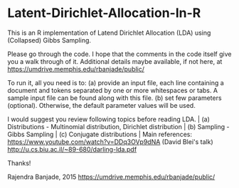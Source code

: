 # Latent-Dirichlet-Allocation-In-R
 This is an R implementation of 
 Latend Dirichlet Allocation (LDA) using (Collapsed) Gibbs Sampling.

Please go through the code. I hope that the comments in the code itself give you a walk through of it.
Additional details maybe available, if not here, at https://umdrive.memphis.edu/rbanjade/public/

To run it, all you need is to: 
    (a) provide an input file, each line containing a document and tokens separated by one or more whitespaces or tabs. 
        A sample input file can be found along with this file.
    (b) set few parameters (optional). Otherwise, the default parameter values will be used. 

 I would suggest you review following topics before reading LDA.
|  (a) Distributions - Multinomial distribution, Dirichlet distribution
|  (b) Sampling - Gibbs Sampling
|  (c) Conjugate distributions
|
 Main references:
     https://www.youtube.com/watch?v=DDq3OVp9dNA (David Blei's talk)
     http://u.cs.biu.ac.il/~89-680/darling-lda.pdf


  Thanks!
 
  Rajendra Banjade, 2015
  https://umdrive.memphis.edu/rbanjade/public/
